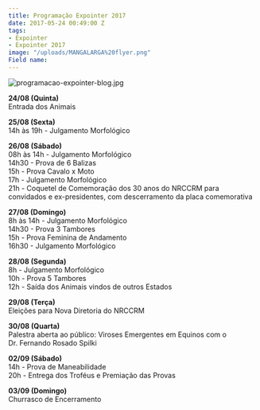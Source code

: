 ```yaml
---
title: Programação Expointer 2017
date: 2017-05-24 00:49:00 Z
tags:
- Expointer
- Expointer 2017
image: "/uploads/MANGALARGA%20flyer.png"
Field name: 
---
```


![programacao-expointer-blog.jpg](/uploads/programacao-expointer-blog.jpg)

**24/08 (Quinta)**  
Entrada dos Animais

**25/08 (Sexta)**  
14h às 19h - Julgamento Morfológico  

**26/08 (Sábado)**  
08h às 14h - Julgamento Morfológico  
14h30 - Prova de 6 Balizas  
15h - Prova Cavalo x Moto  
17h - Julgamento Morfológico  
21h - Coquetel de Comemoração dos 30 anos do NRCCRM para convidados e ex-presidentes, com descerramento da placa comemorativa  

**27/08 (Domingo)**  
8h às 14h - Julgamento Morfológico  
14h30 - Prova 3 Tambores  
15h - Prova Feminina de Andamento  
16h30 - Julgamento Morfológico  

**28/08 (Segunda)**  
8h - Julgamento Morfológico  
10h - Prova 5 Tambores  
12h - Saída dos Animais vindos de outros Estados  

**29/08 (Terça)**  
Eleições para Nova Diretoria do NRCCRM  

**30/08 (Quarta)**  
Palestra aberta ao público: Viroses Emergentes em Equinos com o   
Dr. Fernando Rosado Spilki  

**02/09 (Sábado)**  
14h - Prova de Maneabilidade  
20h - Entrega dos Troféus e Premiação das Provas  

**03/09 (Domingo)**  
Churrasco de Encerramento  
